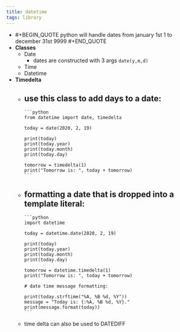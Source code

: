 ```yaml
---
title: datetime
tags: library
---
```


-
  #+BEGIN_QUOTE
  python will handle dates from january 1st 1 to december 31st 9999
  #+END_QUOTE
- **Classes**
	- Date
		- dates are constructed with 3 args `date(y,m,d)`
	- Time
	- Datetime
- **Timedelta**
	- use this class to add days to a date:
		-
		  ```python
		  from datetime import date, timedelta
		  
		  today = date(2020, 2, 19)
		  
		  print(today)
		  print(today.year)
		  print(today.month)
		  print(today.day)
		  
		  tomorrow = timedelta(1)
		  print("Tomorrow is: ", today + tomorrow)
		  ```
	- formatting a date that is dropped into a template literal:
		-
		  ```python
		  import datetime
		  
		  today = datetime.date(2020, 2, 19)
		  
		  print(today)
		  print(today.year)
		  print(today.month)
		  print(today.day)
		  
		  tomorrow = datetime.timedelta(1)
		  print("Tomorrow is: ", today + tomorrow)
		  
		  # date time message formatting:
		  
		  print(today.strftime("%A, %B %d, %Y"))
		  message = "Today is: {:%A, %B %d, %Y}."
		  print(message.format(today))
		  ```
	- time delta can also be used to DATEDIFF